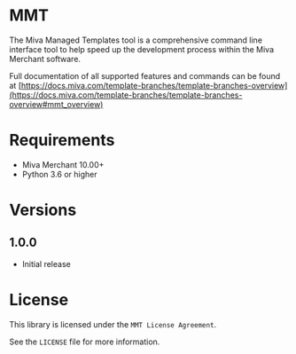 # MMT
The Miva Managed Templates tool is a comprehensive command line
interface tool to help speed up the development process within
the Miva Merchant software.

Full documentation of all supported features and commands can be
found at [https://docs.miva.com/template-branches/template-branches-overview](https://docs.miva.com/template-branches/template-branches-overview#mmt_overview)

# Requirements

* Miva Merchant 10.00+
* Python 3.6 or higher

# Versions
## 1.0.0
* Initial release

# License

This library is licensed under the `MMT License Agreement`.

See the `LICENSE` file for more information.
